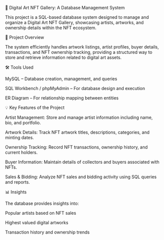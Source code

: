 🎨 Digital Art NFT Gallery: A Database Management System

This project is a SQL-based database system designed to manage and organize a Digital Art NFT Gallery, showcasing artists, artworks, and ownership details within the NFT ecosystem.

💾 Project Overview

The system efficiently handles artwork listings, artist profiles, buyer details, transactions, and NFT ownership tracking, providing a structured way to store and retrieve information related to digital art assets.

🛠️ Tools Used

MySQL – Database creation, management, and queries

SQL Workbench / phpMyAdmin – For database design and execution

ER Diagram – For relationship mapping between entities

💡 Key Features of the Project

Artist Management: Store and manage artist information including name, bio, and portfolio.

Artwork Details: Track NFT artwork titles, descriptions, categories, and minting dates.

Ownership Tracking: Record NFT transactions, ownership history, and current holders.

Buyer Information: Maintain details of collectors and buyers associated with NFTs.

Sales & Bidding: Analyze NFT sales and bidding activity using SQL queries and reports.

📊 Insights

The database provides insights into:

Popular artists based on NFT sales

Highest valued digital artworks

Transaction history and ownership trends

